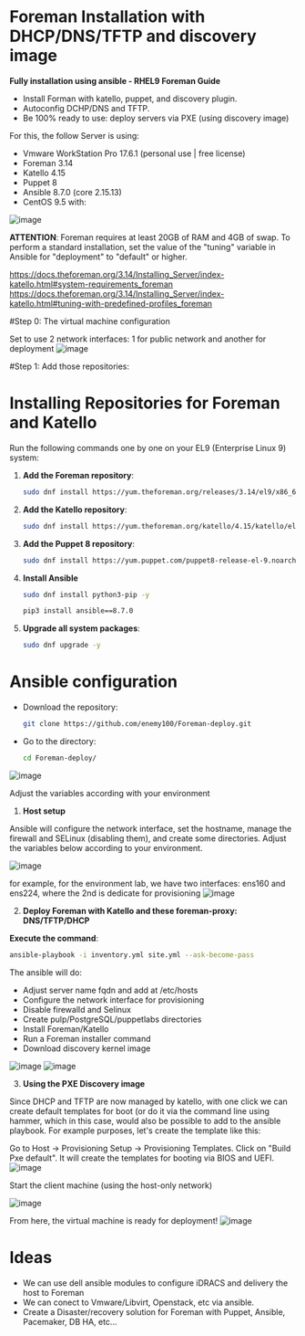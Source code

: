 # Foreman Installation with DHCP/DNS/TFTP and discovery image
**Fully installation using ansible - RHEL9 Foreman Guide**
- Install Forman with katello, puppet, and discovery plugin.
- Autoconfig DCHP/DNS and TFTP.
- Be 100% ready to use: deploy servers via PXE (using discovery image)

For this, the follow Server is using:

  -  Vmware WorkStation Pro 17.6.1 (personal use | free license)
  -  Foreman 3.14
  -  Katello 4.15
  -  Puppet 8
  -  Ansible 8.7.0 (core 2.15.13)
  -  CentOS 9.5 with:

![image](https://github.com/user-attachments/assets/88b79f6d-0263-4988-ba0a-3ead9b71eb90)

**ATTENTION**:
Foreman requires at least 20GB of RAM and 4GB of swap. To perform a standard installation, set the value of the "tuning" variable in Ansible for "deployment" to "default" or higher.

https://docs.theforeman.org/3.14/Installing_Server/index-katello.html#system-requirements_foreman
https://docs.theforeman.org/3.14/Installing_Server/index-katello.html#tuning-with-predefined-profiles_foreman

#Step 0: The virtual machine configuration

Set to use 2 network interfaces: 1 for public network and another for deployment 
![image](https://github.com/user-attachments/assets/6830e949-c907-444d-8ef5-e6590847b526)



#Step 1: Add those repositories:

# Installing Repositories for Foreman and Katello

Run the following commands one by one on your EL9 (Enterprise Linux 9) system:

1. **Add the Foreman repository**:
   ```bash
   sudo dnf install https://yum.theforeman.org/releases/3.14/el9/x86_64/foreman-release.rpm -y
2. **Add the Katello repository**:
   ```bash
   sudo dnf install https://yum.theforeman.org/katello/4.15/katello/el9/x86_64/katello-repos-latest.rpm -y
3. **Add the Puppet 8 repository**:
   ```bash
   sudo dnf install https://yum.puppet.com/puppet8-release-el-9.noarch.rpm -y
4. **Install Ansible**
   ```bash
   sudo dnf install python3-pip -y
   
   pip3 install ansible==8.7.0
4. **Upgrade all system packages**:
   ```bash
   sudo dnf upgrade -y

# Ansible configuration

  - Download the repository:
    ```bash
    git clone https://github.com/enemy100/Foreman-deploy.git
  - Go to the directory:
    ```bash
    cd Foreman-deploy/
![image](https://github.com/user-attachments/assets/7212c127-1f19-48fe-8c06-f972d278c0e2)


Adjust the variables according with your environment

1. **Host setup**

  Ansible will configure the network interface, set the hostname, manage the firewall and SELinux (disabling them), and create some directories.
  Adjust the variables below according to your environment.

![image](https://github.com/user-attachments/assets/1625124c-17ca-4106-a083-316953e88f78)


for example, for the environment lab, we have two interfaces: ens160 and ens224, where the 2nd is dedicate for provisioning
![image](https://github.com/user-attachments/assets/e2476c48-e772-4438-8a86-630db4c4c926)


2. **Deploy Foreman with Katello and these foreman-proxy: DNS/TFTP/DHCP**
  
  **Execute the command**:
  ```bash
  ansible-playbook -i inventory.yml site.yml --ask-become-pass
  ```
The ansible will do:

  - Adjust server name fqdn and add at /etc/hosts
  - Configure the network interface for provisioning
  - Disable firewalld and Selinux
  - Create pulp/PostgreSQL/puppetlabs directories
  - Install Foreman/Katello
  - Run a Foreman installer command
  - Download discovery kernel image


   ![image](https://github.com/user-attachments/assets/1db3fa2b-7550-4854-93b3-fb24c2a2be63)
![image](https://github.com/user-attachments/assets/8b7bd19d-11ee-4e7b-aee1-b7c068b4fe02)

3. **Using the PXE Discovery image**

Since DHCP and TFTP are now managed by katello, with one click we can create default templates for boot (or do it via the command line using hammer, which in this case, would also be possible to add to the ansible playbook. For example purposes, let's create the template like this:

Go to Host -> Provisioning Setup -> Provisioning Templates.
Click on "Build Pxe default". It will create the templates for booting via BIOS and UEFI.
![image](https://github.com/user-attachments/assets/6367b2f6-6144-4758-aae6-4a6888a1b2a8)

Start the client machine (using the host-only network)

![image](https://github.com/user-attachments/assets/a7608e44-0c96-4e09-a361-c79c2179a30f)

From here, the virtual machine is ready for deployment!
![image](https://github.com/user-attachments/assets/4e904b88-b039-44fa-9f6f-9f7663f684bb)


# Ideas
- We can use dell ansible modules to configure iDRACS and delivery the host to Foreman
- We can conect to Vmware/Libvirt, Openstack, etc via ansible.
- Create a Disaster/recovery solution for Foreman with Puppet, Ansible, Pacemaker, DB HA, etc...












